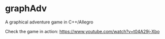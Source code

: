 # graphAdv
A graphical adventure game in C++/Allegro

Check the game in action: https://www.youtube.com/watch?v=t04A29j-Xbo
